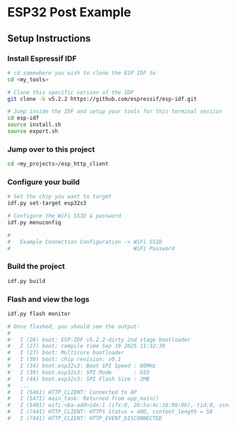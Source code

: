 # ESP32 Post Example

## Setup Instructions

### Install Espressif IDF

```sh
# cd somewhere you wish to clone the ESP IDF to
cd <my_tools>

# Clone this specific version of the IDF
git clone -b v5.2.2 https://github.com/espressif/esp-idf.git

# Jump inside the IDF and setup your tools for this terminal session
cd esp-idf
source install.sh
source export.sh
```

### Jump over to this project

```sh
cd <my_projects>/esp_http_client
```

### Configure your build

```sh
# Set the chip you want to target
idf.py set-target esp32s3

# Configure the WiFi SSID & password
idf.py menuconfig

#
#   Example Connection Configuration -> WiFi SSID 
#                                       WiFi Password
```

### Build the project

```sh
idf.py build
```

### Flash and view the logs

```sh
idf.py flash monitor

# Once flashed, you should see the output:
# 
#   I (26) boot: ESP-IDF v5.2.2-dirty 2nd stage bootloader
#   I (27) boot: compile time Sep 10 2025 11:32:39
#   I (27) boot: Multicore bootloader
#   I (30) boot: chip revision: v0.1
#   I (34) boot.esp32s3: Boot SPI Speed : 80MHz
#   I (39) boot.esp32s3: SPI Mode       : DIO
#   I (44) boot.esp32s3: SPI Flash Size : 2MB
#   ...
#   I (5461) HTTP_CLIENT: Connected to AP
#   I (5471) main_task: Returned from app_main()
#   I (5481) wifi:<ba-add>idx:1 (ifx:0, 26:5a:4c:16:09:0b), tid:0, ssn:2, winSize:64
#   I (7441) HTTP_CLIENT: HTTPS Status = 400, content_length = 58
#   I (7441) HTTP_CLIENT: HTTP_EVENT_DISCONNECTED
```